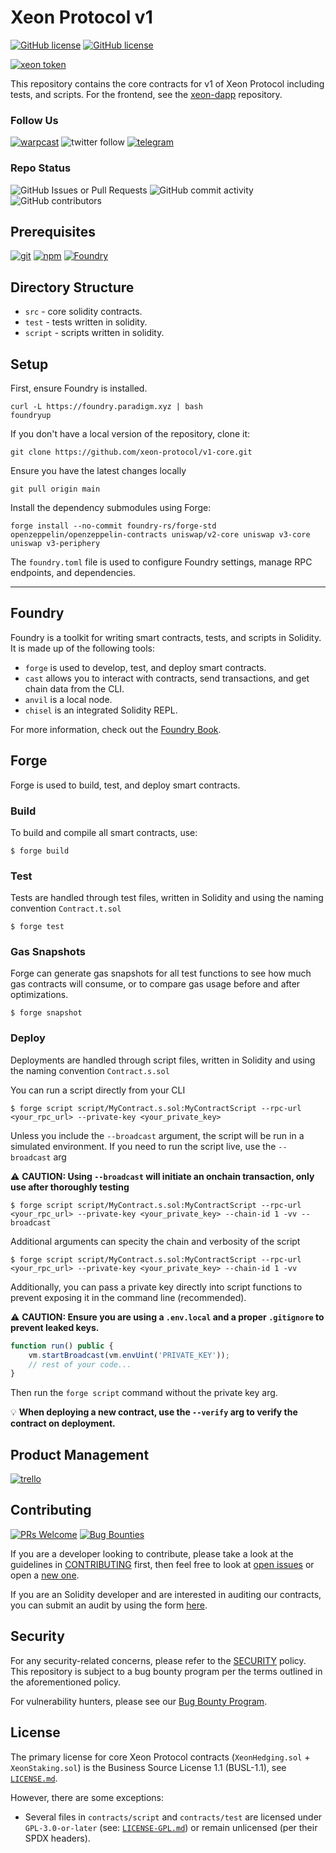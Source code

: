 # Xeon Protocol v1

[![GitHub license](https://img.shields.io/badge/core_license-BUSL_1.1-blue.svg)](https://github.com/xeon-protocol/v1-core/blob/main/LICENSE) [![GitHub license](https://img.shields.io/badge/incl_license-GPL_3.0-blue.svg)](https://github.com/xeon-protocol/v1-core/blob/main/LICENSE-GPL.md)

[![xeon token](https://img.shields.io/badge/$XEON-0x8d65a2eaBDE4B31cbD7E43F27E47559d1CCec86c-8429c6.svg?logo=ethereum)](https://app.uniswap.org/explore/tokens/ethereum/0x8d65a2eabde4b31cbd7e43f27e47559d1ccec86c?chain=mainnet)

This repository contains the core contracts for v1 of Xeon Protocol including tests, and scripts. For the frontend, see the [xeon-dapp](https://github.com/xeon-protocol/xeon-dapp) repository.

### Follow Us

[![warpcast](https://img.shields.io/badge/Follow_@xeonprotocol-FFFFFF.svg?logo=farcaster)](https://warpcast.com/xeonprotocol) ![twitter follow](https://img.shields.io/twitter/follow/xeonprotocol) [![telegram](https://img.shields.io/badge/join_telegram-FFFFFF.svg?logo=telegram)](https://t.me/XeonProtocolPortal)

### Repo Status

![GitHub Issues or Pull Requests](https://img.shields.io/github/issues/xeon-protocol/v1-core) ![GitHub commit activity](https://img.shields.io/github/commit-activity/m/xeon-protocol/v1-core) ![GitHub contributors](https://img.shields.io/github/contributors/xeon-protocol/v1-core)

## Prerequisites

[![git](https://img.shields.io/badge/git-any-darkgreen)](https://git-scm.com/downloads) [![npm](https://img.shields.io/badge/npm->=_6-darkgreen)](https://npmjs.com/) [![Foundry](https://img.shields.io/badge/Foundry-v0.2.0-orange)](https://book.getfoundry.sh/)

## Directory Structure

- `src` - core solidity contracts.
- `test` - tests written in solidity.
- `script` - scripts written in solidity.

## Setup

First, ensure Foundry is installed.

```shell
curl -L https://foundry.paradigm.xyz | bash
foundryup
```

If you don't have a local version of the repository, clone it:

```shell
git clone https://github.com/xeon-protocol/v1-core.git
```

Ensure you have the latest changes locally

```shell
git pull origin main
```

Install the dependency submodules using Forge:

```shell
forge install --no-commit foundry-rs/forge-std openzeppelin/openzeppelin-contracts uniswap/v2-core uniswap v3-core uniswap v3-periphery
```

The `foundry.toml` file is used to configure Foundry settings, manage RPC endpoints, and dependencies.

---

## Foundry

Foundry is a toolkit for writing smart contracts, tests, and scripts in Solidity. It is made up of the following tools:

- `forge` is used to develop, test, and deploy smart contracts.
- `cast` allows you to interact with contracts, send transactions, and get chain data from the CLI.
- `anvil` is a local node.
- `chisel` is an integrated Solidity REPL.

For more information, check out the [Foundry Book](https://book.getfoundry.sh/).

## Forge

Forge is used to build, test, and deploy smart contracts.

### Build

To build and compile all smart contracts, use:

```shell
$ forge build
```

### Test

Tests are handled through test files, written in Solidity and using the naming convention `Contract.t.sol`

```shell
$ forge test
```

### Gas Snapshots

Forge can generate gas snapshots for all test functions to see how much gas contracts will consume, or to compare gas usage before and after optimizations.

```shell
$ forge snapshot
```

### Deploy

Deployments are handled through script files, written in Solidity and using the naming convention `Contract.s.sol`

You can run a script directly from your CLI

```shell
$ forge script script/MyContract.s.sol:MyContractScript --rpc-url <your_rpc_url> --private-key <your_private_key>
```

Unless you include the `--broadcast` argument, the script will be run in a simulated environment. If you need to run the script live, use the `--broadcast` arg

⚠️ **CAUTION: Using `--broadcast` will initiate an onchain transaction, only use after thoroughly testing**

```shell
$ forge script script/MyContract.s.sol:MyContractScript --rpc-url <your_rpc_url> --private-key <your_private_key> --chain-id 1 -vv --broadcast
```

Additional arguments can specity the chain and verbosity of the script

```shell
$ forge script script/MyContract.s.sol:MyContractScript --rpc-url <your_rpc_url> --private-key <your_private_key> --chain-id 1 -vv
```

Additionally, you can pass a private key directly into script functions to prevent exposing it in the command line (recommended).

⚠️ **CAUTION: Ensure you are using a `.env.local` and a proper `.gitignore` to prevent leaked keys.**

```js
function run() public {
    vm.startBroadcast(vm.envUint('PRIVATE_KEY'));
    // rest of your code...
}
```

Then run the `forge script` command without the private key arg.

💡 **When deploying a new contract, use the `--verify` arg to verify the contract on deployment.**

## Product Management

[![trello](https://img.shields.io/badge/Trello-855DCD.svg?logo=trello)](<[https://trello.com/b/mW198hKo/xeon-protocol-board](https://trello.com/invite/b/mW198hKo/ATTIc305ea03ad04139d54ef382b7a276d651224A655/xeon-protocol-board)>)

## Contributing

[![PRs Welcome](https://img.shields.io/badge/PRs-welcome-darkgreen.svg)](https://github.com/xeon-protocol/v1-core/blob/main/CONTRIBUTING.md) [![Bug Bounties](https://img.shields.io/badge/Bug_Bounties-open-red.svg)](https://github.com/xeon-protocol/v1-core/blob/main/SECURITY.md)

If you are a developer looking to contribute, please take a look at the guidelines in [CONTRIBUTING](https://github.com/xeon-protocol/v1-core/blob/main/CONTRIBUTING.md) first, then feel free to look at [open issues](https://github.com/xeon-protocol/v1-core/issues/) or open a [new one](https://github.com/xeon-protocol/v1-core/issues/new/choose).

If you are an Solidity developer and are interested in auditing our contracts, you can submit an audit by using the form [here](https://github.com/xeon-protocol/v1-core/issues/new?assignees=heyJonBray%2C+wellytg%2C+neonhedge&labels=type%3A+audit%2C+status%3A+discussing&projects=&template=04-audit-submission.md&title=xeon-v1-core+audit+%5BMM-DD-YYYY%5D-%5ByourName%5D).

## Security

For any security-related concerns, please refer to the [SECURITY](https://github.com/xeon-protocol/v1-core/blob/main/SECURITY.md) policy. This repository is subject to a bug bounty program per the terms outlined in the aforementioned policy.

For vulnerability hunters, please see our [Bug Bounty Program](https://github.com/xeon-protocol/v1-core/blob/main/bug-bounty.md).

## License

The primary license for core Xeon Protocol contracts (`XeonHedging.sol` + `XeonStaking.sol`) is the Business Source License 1.1 (BUSL-1.1), see [`LICENSE.md`](https://github.com/xeon-protocol/v1-core/blob/main/LICENSE.md).

However, there are some exceptions:

- Several files in `contracts/script` and `contracts/test` are licensed under `GPL-3.0-or-later` (see: [`LICENSE-GPL.md`](https://github.com/xeon-protocol/v1-core/blob/main/LICENSE-GPL.md)) or remain unlicensed (per their SPDX headers).
